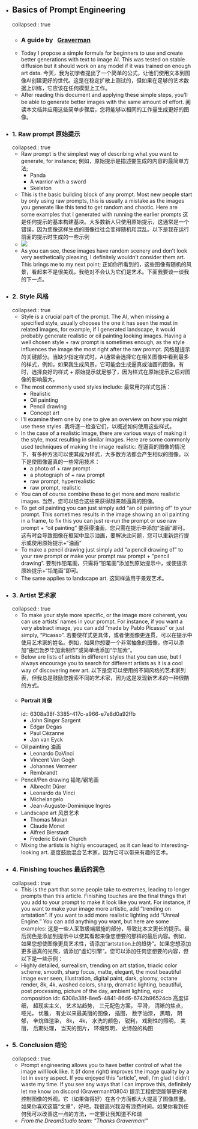 - ## Basics of Prompt Engineering
  collapsed:: true
	- ### A guide by   [Graverman](https://twitter.com/dailystablediff)
	- Today I propose a simple formula for beginners to use and create better generations with text to image AI. This was tested on stable diffusion but it should work on any model if it was trained on enough art data.
	  今天，我为初学者提出了一个简单的公式，让他们使用文本到图像AI创建更好的世代。这是在稳定扩散上测试的，但如果在足够的艺术数据上训练，它应该在任何模型上工作。
	- After reading this document and applying these simple steps, you’ll be able to generate better images with the same amount of effort.
	  阅读本文档并应用这些简单步骤后，您将能够以相同的工作量生成更好的图像。
- ### 1. Raw prompt 原始提示
  collapsed:: true
	- Raw prompt is the simplest way of describing what you want to generate, for instance;
	  例如，原始提示是描述要生成的内容的最简单方法;
		- Panda
		- A warrior with a sword
		- Skeleton
	- This is the basic building block of any prompt. Most new people start by only using raw prompts, this is usually a mistake as the images you generate like this tend to get random and chaotic. Here are some examples that I generated with running the earlier prompts
	  这是任何提示的基本构建基块。大多数新人只使用原始提示，这通常是一个错误，因为您像这样生成的图像往往会变得随机和混乱。以下是我在运行前面的提示时生成的一些示例
	- ![](https://beta.dreamstudio.ai/media/images/prompt-guide-example.png)
	- As you can see, these images have random scenery and don’t look very aesthetically pleasing, I definitely wouldn’t consider them art. This brings me to my next point;
	  正如你所看到的，这些图像有随机的风景，看起来不是很美观，我绝对不会认为它们是艺术。下面我要谈一谈我的下一点。
- ### 2. Style 风格
  collapsed:: true
	- Style is a crucial part of the prompt. The AI, when missing a specified style, usually chooses the one it has seen the most in related images, for example, if I generated landscape, it would probably generate realistic or oil painting looking images. Having a well chosen style + raw prompt is sometimes enough, as the style influences the image the most right after the raw prompt.
	  风格是提示的关键部分。当缺少指定样式时，AI通常会选择它在相关图像中看到最多的样式，例如，如果我生成风景，它可能会生成逼真或油画的图像。有时，选择良好的样式 + 原始提示就足够了，因为样式在原始提示之后对图像的影响最大。
	- The most commonly used styles include:
	  最常用的样式包括：
		- Realistic
		- Oil painting
		- Pencil drawing
		- Concept art
	- I’ll examine them one by one to give an overview on how you might use these styles.
	  我将逐一检查它们，以概述如何使用这些样式。
	- In the case of a realistic image, there are various ways of making it the style, most resulting in similar images. Here are some commonly used techniques of making the image realistic:
	  在逼真的图像的情况下，有多种方法可以使其成为样式，大多数方法都会产生相似的图像。以下是使图像逼真的一些常用技术：
		- a photo of + raw prompt
		- a photograph of + raw prompt
		- raw prompt, hyperrealistic
		- raw prompt, realistic
	- You can of course combine these to get more and more realistic images.
	  当然，您可以结合这些来获得越来越逼真的图像。
	- To get oil painting you can just simply add “an oil painting of” to your prompt. This sometimes results in the image showing an oil painting in a frame, to fix this you can just re-run the prompt or use raw prompt + “oil painting”
	  要获得油画，您只需在提示中添加“油画”即可。这有时会导致图像在框架中显示油画，要解决此问题，您可以重新运行提示或使用原始提示+“油画”
	- To make a pencil drawing just simply add “a pencil drawing of” to your raw prompt or make your prompt raw prompt + “pencil drawing”.
	  要制作铅笔画，只需将“铅笔画”添加到原始提示中，或使提示原始提示+“铅笔画”即可。
	- The same applies to landscape art.
	  这同样适用于景观艺术。
- ### 3. Artist 艺术家
  collapsed:: true
	- To make your style more specific, or the image more coherent, you can use artists’ names in your prompt. For instance, if you want a very abstract image, you can add “made by Pablo Picasso” or just simply, “Picasso”.
	  若要使样式更具体，或者使图像更连贯，可以在提示中使用艺术家的姓名。例如，如果你想要一个非常抽象的图像，你可以添加“由巴勃罗毕加索制作”或简单地添加“毕加索”。
	- Below are lists of artists in different styles that you can use, but I always encourage you to search for different artists as it is a cool way of discovering new art.
	  以下是您可以使用的不同风格的艺术家列表，但我总是鼓励您搜索不同的艺术家，因为这是发现新艺术的一种很酷的方式。
	- #### Portrait 肖像
	  id:: 6308a38f-3385-417c-a966-e7e8d0a92ffb
		- John Singer Sargent
		- Edgar Degas
		- Paul Cézanne
		- Jan van Eyck
	- Oil painting 油画
		- Leonardo DaVinci
		- Vincent Van Gogh
		- Johannes Vermeer
		- Rembrandt
	- Pencil/Pen drawing 铅笔/钢笔画
		- Albrecht Dürer
		- Leonardo da Vinci
		- Michelangelo
		- Jean-Auguste-Dominique Ingres
	- Landscape art 风景艺术
		- Thomas Moran
		- Claude Monet
		- Alfred Bierstadt
		- Frederic Edwin Church
	- Mixing the artists is highly encouraged, as it can lead to interesting-looking art.
	  高度鼓励混合艺术家，因为它可以带来有趣的艺术。
- ### 4. Finishing touches 最后的润色
  collapsed:: true
	- This is the part that some people take to extremes, leading to longer prompts than this article. Finishing touches are the final things that you add to your prompt to make it look like you want. For instance, if you want to make your image more artistic, add “trending on artstation”. If you want to add more realistic lighting add “Unreal Engine.” You can add anything you want, but here are some examples:
	  这是一些人采取极端措施的部分，导致比本文更长的提示。最后润色是添加到提示中以使其看起来像您想要的那样的最后内容。例如，如果您想使图像更具艺术性，请添加“artstation上的趋势”。如果您想添加更多逼真的光照，请添加“虚幻引擎”。您可以添加任何您想要的内容，但以下是一些示例：
	- Highly detailed, surrealism, trending on art station, triadic color scheme, smooth, sharp focus, matte, elegant, the most beautiful image ever seen, illustration, digital paint, dark, gloomy, octane render, 8k, 4k, washed colors, sharp, dramatic lighting, beautiful, post processing, picture of the day, ambient lighting, epic composition
	  id:: 6308a38f-8ee5-4841-86d6-6742b96524cb
	  高度详细， 超现实主义， 艺术站趋势， 三元配色方案， 平滑， 清晰的焦点， 哑光， 优雅， 有史以来最美丽的图像， 插图， 数字油漆， 黑暗， 阴郁， 辛烷值渲染， 8k， 4k， 水洗的颜色， 锐利， 戏剧性的照明， 美丽， 后期处理， 当天的图片， 环境照明， 史诗般的构图
- ### 5. Conclusion 结论
  collapsed:: true
	- Prompt engineering allows you to have better control of what the image will look like. It (if done right) improves the image quality by a lot in every aspect. If you enjoyed this “article”, well, I’m glad I didn’t waste my time. If you see any ways that I can improve this, definitely let me know on discord (Graverman#0804)
	  提示工程使您能够更好地控制图像的外观。它（如果做得好）在各个方面都大大提高了图像质量。如果你喜欢这篇“文章”，好吧，我很高兴我没有浪费时间。如果你看到任何我可以改善这一点的方法，一定要让我知道不和谐
	- *From the DreamStudio team: "Thanks Graverman!"*